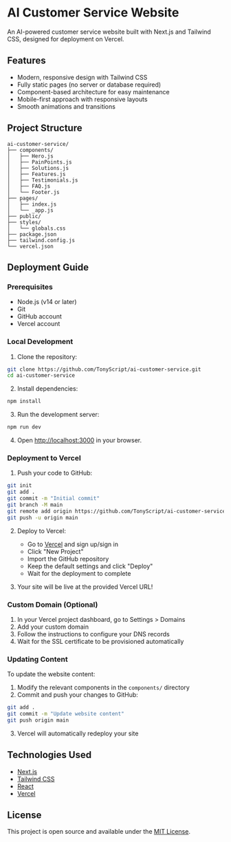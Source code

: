 # AI Customer Service Website

An AI-powered customer service website built with Next.js and Tailwind CSS, designed for deployment on Vercel.

## Features

- Modern, responsive design with Tailwind CSS
- Fully static pages (no server or database required)
- Component-based architecture for easy maintenance
- Mobile-first approach with responsive layouts
- Smooth animations and transitions

## Project Structure

```
ai-customer-service/
├── components/
│   ├── Hero.js
│   ├── PainPoints.js
│   ├── Solutions.js
│   ├── Features.js
│   ├── Testimonials.js
│   ├── FAQ.js
│   └── Footer.js
├── pages/
│   ├── index.js
│   └── _app.js
├── public/
├── styles/
│   └── globals.css
├── package.json
├── tailwind.config.js
└── vercel.json
```

## Deployment Guide

### Prerequisites

- Node.js (v14 or later)
- Git
- GitHub account
- Vercel account

### Local Development

1. Clone the repository:
```bash
git clone https://github.com/TonyScript/ai-customer-service.git
cd ai-customer-service
```

2. Install dependencies:
```bash
npm install
```

3. Run the development server:
```bash
npm run dev
```

4. Open [http://localhost:3000](http://localhost:3000) in your browser.

### Deployment to Vercel

1. Push your code to GitHub:
```bash
git init
git add .
git commit -m "Initial commit"
git branch -M main
git remote add origin https://github.com/TonyScript/ai-customer-service.git
git push -u origin main
```

2. Deploy to Vercel:
   - Go to [Vercel](https://vercel.com) and sign up/sign in
   - Click "New Project"
   - Import the GitHub repository
   - Keep the default settings and click "Deploy"
   - Wait for the deployment to complete

3. Your site will be live at the provided Vercel URL!

### Custom Domain (Optional)

1. In your Vercel project dashboard, go to Settings > Domains
2. Add your custom domain
3. Follow the instructions to configure your DNS records
4. Wait for the SSL certificate to be provisioned automatically

### Updating Content

To update the website content:

1. Modify the relevant components in the `components/` directory
2. Commit and push your changes to GitHub:
```bash
git add .
git commit -m "Update website content"
git push origin main
```

3. Vercel will automatically redeploy your site

## Technologies Used

- [Next.js](https://nextjs.org/)
- [Tailwind CSS](https://tailwindcss.com/)
- [React](https://reactjs.org/)
- [Vercel](https://vercel.com/)

## License

This project is open source and available under the [MIT License](LICENSE).